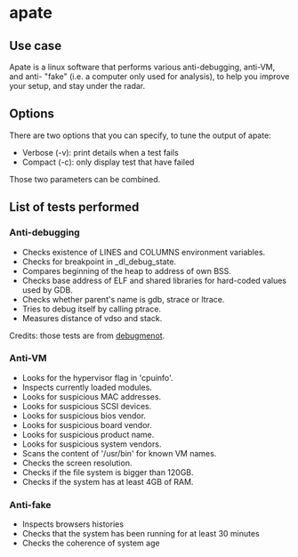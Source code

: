 # apate

## Use case

Apate is a linux software that performs various anti-debugging, anti-VM, and anti- "fake" (i.e. a computer only used for analysis), to help you improve your setup, and stay under the radar.

## Options

There are two options that you can specify, to tune the output of apate:
* Verbose (-v): print details when a test fails
* Compact (-c): only display test that have failed

Those two parameters can be combined.

## List of tests performed

### Anti-debugging

* Checks existence of LINES and COLUMNS environment variables.
* Checks for breakpoint in _dl_debug_state.
* Compares beginning of the heap to address of own BSS.
* Checks base address of ELF and shared libraries for hard-coded values used by GDB.
* Checks whether parent's name is gdb, strace or ltrace.
* Tries to debug itself by calling ptrace.
* Measures distance of vdso and stack.

Credits: those tests are from [debugmenot](https://github.com/kirschju/debugmenot).

### Anti-VM

* Looks for the hypervisor flag in 'cpuinfo'.
* Inspects currently loaded modules.
* Looks for suspicious MAC addresses.
* Looks for suspicious SCSI devices.
* Looks for suspicious bios vendor.
* Looks for suspicious board vendor.
* Looks for suspicious product name.
* Looks for suspicious system vendors.
* Scans the content of '/usr/bin' for known VM names.
* Checks the screen resolution.
* Checks if the file system is bigger than 120GB.
* Checks if the system has at least 4GB of RAM.

### Anti-fake

* Inspects browsers histories
* Checks that the system has been running for at least 30 minutes
* Checks the coherence of system age
